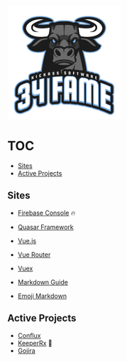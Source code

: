 <img src="https://raw.githubusercontent.com/34fame/34fame/master/bull-transparent_4000x4000.png" alt="34 Fame Logo" width="256px">

TOC
===
- [Sites](#sites)
- [Active Projects](#active-projects)

Sites
---

- [Firebase Console](https://console.firebase.google.com) :fire:
- [Quasar Framework](https://quasar.dev)
- [Vue.js](https://vuejs.org)
- [Vue Router](https://router.vuejs.org)
- [Vuex](https://vuex.vuejs.org)

- [Markdown Guide](https://www.markdownguide.org/)
- [Emoji Markdown](https://gist.github.com/rxaviers/7360908)

Active Projects
---

- [Conflux](https://github.com/34fame/conflux)
- [KeeperRx](https://github.com/34fame/keeperrx) :see_no_evil:
- [Gojira](https://github.com/34fame/gojira)
